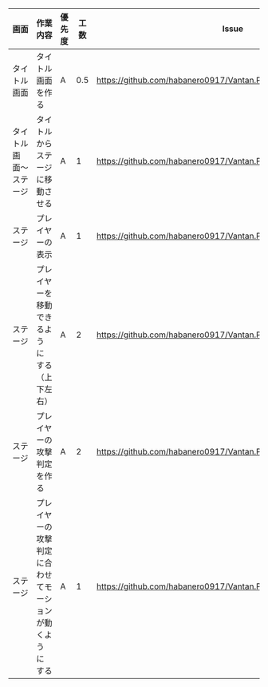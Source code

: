  画面 | 作業内容 | 優先度 | 工数 | Issue
  --- | --- | --- | --- | ---
  タイトル画面 | タイトル画面を作る　| A | 0.5 | https://github.com/habanero0917/Vantan.PH14.01.UnityGame/issues/3 |
  タイトル画面〜ステージ | タイトルからステージに移動させる | A | 1 | https://github.com/habanero0917/Vantan.PH14.01.UnityGame/issues/4 |
  ステージ | プレイヤーの表示 | A | 1 | https://github.com/habanero0917/Vantan.PH14.01.UnityGame/issues/5 |
  ステージ | プレイヤーを移動できるようにする（上下左右） | A | 2 | https://github.com/habanero0917/Vantan.PH14.01.UnityGame/issues/6 |
  ステージ | プレイヤーの攻撃判定を作る | A | 2| https://github.com/habanero0917/Vantan.PH14.01.UnityGame/issues/7 |
  ステージ | プレイヤーの攻撃判定に合わせてモーションが動くようにする | A | 1 | https://github.com/habanero0917/Vantan.PH14.01.UnityGame/issues/8 |
